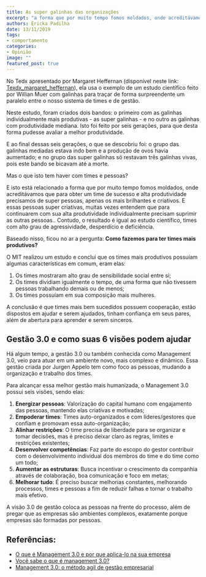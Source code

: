 ```yaml
---
title: As super galinhas das organizações
excerpt: "a forma que por muito tempo fomos moldados, onde acreditávamos que para obter um time de sucesso e alta produtividade precisamos de super pessoas, apenas os mais brilhantes e criativos."
authors: Éricka Padilha
date: 13/11/2019
tags: 
- comportamento
categories:
- Opinião
image: ""
featured_post: true
---
```



No Tedx apresentado por Margaret Heffernan (disponível neste link:
[Texdx_margaret_heffernan](https://www.ted.com/talks/margaret_heffernan_why_it_s_time_to_forget_the_pecking_order_at_work?language=pt-br#t-18120)),
ela usa o exemplo de um estudo científico feito por Willian Muer com
galinhas para traçar de forma surpreendente um paralelo entre o nosso
sistema de times e de gestão.

Neste estudo, foram criados dois bandos: o primeiro com as galinhas
individualmente mais produtivas - as super galinhas - e no outro as
galinhas com produtividade mediana. Isto foi feito por seis gerações,
para que desta forma pudesse avaliar a melhor produtividade.

E ao final dessas seis gerações, o que se descobriu foi: o grupo das
galinhas mediadas estava indo bem e a produção de ovos havia aumentado;
e no grupo das super galinhas só restavam três galinhas vivas, pois este
bando se bicavam até a morte.

Mas o que isto tem haver com times e pessoas?

E isto está relacionado a forma que por muito tempo fomos moldados, onde
acreditávamos que para obter um time de sucesso e alta produtividade
precisamos de super pessoas, apenas os mais brilhantes e criativos. E
essas pessoas super criativas, muitas vezes entendem que para
continuarem com sua alta produtividade individualmente precisam suprimir
as outras pessoas.. Contudo, o resultado é igual ao estudo científico,
times com alto grau de agressividade, desperdício e deficiência.

Baseado nisso, ficou no ar a pergunta: **Como fazemos para ter times
mais produtivos?**

O MIT realizou um estudo e conclui que os times mais produtivos possuíam
algumas características em comum, eram elas:

1.  Os times mostraram alto grau de sensibilidade social entre si;
2.  Os times dividiam igualmente o tempo, de uma forma que não tivessem
    pessoas trabalhando demais ou de menos;
3.  Os times possuíam em sua composição mais mulheres.


A conclusão é que times mais bem sucedidos possuem cooperação, estão
dispostos em ajudar e serem ajudados, tinham confiança em seus pares,
além de abertura para aprender e serem sinceros.

Gestão 3.0 e como suas 6 visões podem ajudar
--------------------------------------------

Há algum tempo, a gestão 3.0 ou também conhecida como Management 3.0,
veio para atuar em um ambiente novo, mais complexo e dinâmico. Essa
gestão criada por Jurgen Appelo tem como foco as pessoas, mudando a
organização e trabalho dos times.

Para alcançar essa melhor gestão mais humanizada, o Management 3.0
possui seis visões, sendo elas:

1.  **Energizar pessoas**: Valorização do capital humano com engajamento
    das pessoas, mantendo elas criativas e motivadas;
2.  **Empoderar times**: Times auto-organizados e com líderes/gestores
    que confiam e promovam essa auto-organização;
3.  **Alinhar restrições**: O time precisa de liberdade para se
    organizar e tomar decisões, mas é preciso deixar claro as regras,
    limites e restrições existentes;
4.  **Desenvolver competências**: Faz parte do escopo do gestor
    contribuir com o desenvolvimento individual dos membros do time e do
    time como um todo;
5.  **Aumentar as estruturas**: Busca incentivar o crescimento da
    companhia através de colaboração, boa comunicação e foco em metas;
6.  **Melhorar tudo**: É preciso buscar melhorias constantes, melhorando
    processos, times e pessoas a fim de reduzir falhas e tornar o
    trabalho mais efetivo.

A visão 3.0 de gestão coloca as pessoas na frente do processo, além de
pregar que as empresas são ambientes complexos, exatamente porque
empresas são formadas por pessoas.

## Referências:

-   [O que é Management 3.0 e por que aplica-lo na sua empresa](https://www.alura.com.br/artigos/o-que-e-management-3-0-e-por-que-aplica-lo-na-sua-empresa)
-   [Você sabe o que é management 3.0?](https://administradores.com.br/noticias/voce-sabe-o-que-e-management-3-0)
-   [Management 3.0: o método agil de gestão empresarial](https://www.culturaagil.com.br/management-3-0-o-metodo-agil-de-gestao-empresarial/)
